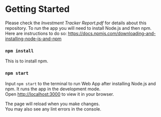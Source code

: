 # Getting Started
Please check the _Investment Tracker Report.pdf_ for details about this repository.
To run the app you will need to install Node.js and then npm.
Here are instructions to do so:
https://docs.npmjs.com/downloading-and-installing-node-js-and-npm

### `npm install`

This is to install npm.

### `npm start`
Input `npm start` to the terminal to run Web App after installing Node.js and npm.
It runs the app in the development mode.\
Open [http://localhost:3000](http://localhost:3000) to view it in your browser.

The page will reload when you make changes.\
You may also see any lint errors in the console.
